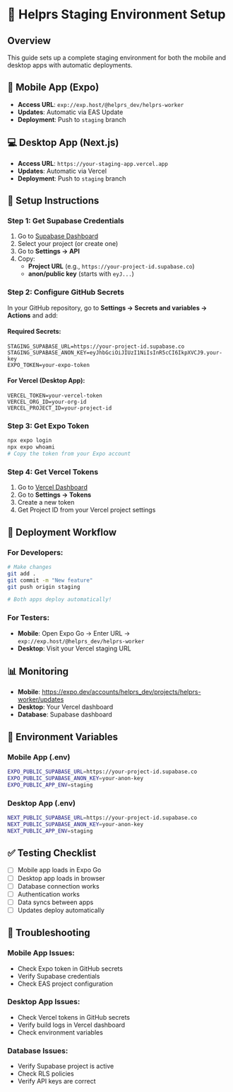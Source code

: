# 🚀 Helprs Staging Environment Setup

## **Overview**
This guide sets up a complete staging environment for both the mobile and desktop apps with automatic deployments.

## **📱 Mobile App (Expo)**
- **Access URL**: `exp://exp.host/@helprs_dev/helprs-worker`
- **Updates**: Automatic via EAS Update
- **Deployment**: Push to `staging` branch

## **💻 Desktop App (Next.js)**
- **Access URL**: `https://your-staging-app.vercel.app`
- **Updates**: Automatic via Vercel
- **Deployment**: Push to `staging` branch

## **🔧 Setup Instructions**

### **Step 1: Get Supabase Credentials**
1. Go to [Supabase Dashboard](https://supabase.com/dashboard)
2. Select your project (or create one)
3. Go to **Settings → API**
4. Copy:
   - **Project URL** (e.g., `https://your-project-id.supabase.co`)
   - **anon/public key** (starts with `eyJ...`)

### **Step 2: Configure GitHub Secrets**
In your GitHub repository, go to **Settings → Secrets and variables → Actions** and add:

#### **Required Secrets:**
```
STAGING_SUPABASE_URL=https://your-project-id.supabase.co
STAGING_SUPABASE_ANON_KEY=eyJhbGciOiJIUzI1NiIsInR5cCI6IkpXVCJ9.your-key
EXPO_TOKEN=your-expo-token
```

#### **For Vercel (Desktop App):**
```
VERCEL_TOKEN=your-vercel-token
VERCEL_ORG_ID=your-org-id
VERCEL_PROJECT_ID=your-project-id
```

### **Step 3: Get Expo Token**
```bash
npx expo login
npx expo whoami
# Copy the token from your Expo account
```

### **Step 4: Get Vercel Tokens**
1. Go to [Vercel Dashboard](https://vercel.com/dashboard)
2. Go to **Settings → Tokens**
3. Create a new token
4. Get Project ID from your Vercel project settings

## **🚀 Deployment Workflow**

### **For Developers:**
```bash
# Make changes
git add .
git commit -m "New feature"
git push origin staging

# Both apps deploy automatically!
```

### **For Testers:**
- **Mobile**: Open Expo Go → Enter URL → `exp://exp.host/@helprs_dev/helprs-worker`
- **Desktop**: Visit your Vercel staging URL

## **📊 Monitoring**
- **Mobile**: https://expo.dev/accounts/helprs_dev/projects/helprs-worker/updates
- **Desktop**: Your Vercel dashboard
- **Database**: Supabase dashboard

## **🔄 Environment Variables**

### **Mobile App (.env)**
```bash
EXPO_PUBLIC_SUPABASE_URL=https://your-project-id.supabase.co
EXPO_PUBLIC_SUPABASE_ANON_KEY=your-anon-key
EXPO_PUBLIC_APP_ENV=staging
```

### **Desktop App (.env)**
```bash
NEXT_PUBLIC_SUPABASE_URL=https://your-project-id.supabase.co
NEXT_PUBLIC_SUPABASE_ANON_KEY=your-anon-key
NEXT_PUBLIC_APP_ENV=staging
```

## **✅ Testing Checklist**
- [ ] Mobile app loads in Expo Go
- [ ] Desktop app loads in browser
- [ ] Database connection works
- [ ] Authentication works
- [ ] Data syncs between apps
- [ ] Updates deploy automatically

## **🚨 Troubleshooting**

### **Mobile App Issues:**
- Check Expo token in GitHub secrets
- Verify Supabase credentials
- Check EAS project configuration

### **Desktop App Issues:**
- Check Vercel tokens in GitHub secrets
- Verify build logs in Vercel dashboard
- Check environment variables

### **Database Issues:**
- Verify Supabase project is active
- Check RLS policies
- Verify API keys are correct
